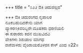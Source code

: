 +++
title = "೦೨೨ ಔಕಿ ಚದುರಙ್ಗದ"

+++
ಔಕಿ ಚದುರಂಗದ ನೃಪಾಲರ  
ನೂಕಬಹುದಿದಕೇನು ಯಾಗ   
ವ್ಯಾಕರಣಕಿವರಿಬ್ಬರೇ ದೂಷಕರು ಧರಣಿಯಲಿ   
ಈ ಕುಠಾರರು  ಕದನ ಮುಖವಿದವಿ  
ವೇಕಿಗಳು ಶಿಶುಪಾಲ ಮಾಗಧ  
ರಾಕೆವಾಳರು ವೈರಿರಾಯರೊಳರಸ ಕೇಳ್ ಎಂದ     ॥22॥